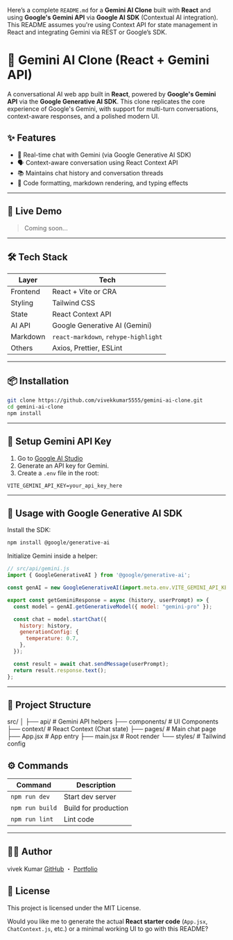 Here’s a complete `README.md` for a **Gemini AI Clone** built with **React** and using **Google's Gemini API** via **Google AI SDK** (Contextual AI integration). This README assumes you're using Context API for state management in React and integrating Gemini via REST or Google’s SDK.

# 🌌 Gemini AI Clone (React + Gemini API)

A conversational AI web app built in **React**, powered by **Google's Gemini API** via the **Google Generative AI SDK**. This clone replicates the core experience of Google's Gemini, with support for multi-turn conversations, context-aware responses, and a polished modern UI.


## ✨ Features

- 🧠 Real-time chat with Gemini (via Google Generative AI SDK)
- 🗣️ Context-aware conversation using React Context API
- 📚 Maintains chat history and conversation threads
- 🧾 Code formatting, markdown rendering, and typing effects

---

## 🚀 Live Demo

> Coming soon...

---

## 🛠️ Tech Stack

| Layer      | Tech                                |
|------------|-------------------------------------|
| Frontend   | React + Vite or CRA                 |
| Styling    | Tailwind CSS                        |
| State      | React Context API                   |
| AI API     | Google Generative AI (Gemini)       |
| Markdown   | `react-markdown`, `rehype-highlight`|
| Others     | Axios, Prettier, ESLint             |

---

## 📦 Installation

```bash
git clone https://github.com/vivekkumar5555/gemini-ai-clone.git
cd gemini-ai-clone
npm install
````

---

## 🔑 Setup Gemini API Key

1. Go to [Google AI Studio](https://makersuite.google.com/app)
2. Generate an API key for Gemini.
3. Create a `.env` file in the root:

```env
VITE_GEMINI_API_KEY=your_api_key_here
```

---

## 🧠 Usage with Google Generative AI SDK

Install the SDK:

```bash
npm install @google/generative-ai
```

Initialize Gemini inside a helper:

```js
// src/api/gemini.js
import { GoogleGenerativeAI } from '@google/generative-ai';

const genAI = new GoogleGenerativeAI(import.meta.env.VITE_GEMINI_API_KEY);

export const getGeminiResponse = async (history, userPrompt) => {
  const model = genAI.getGenerativeModel({ model: "gemini-pro" });

  const chat = model.startChat({
    history: history,
    generationConfig: {
      temperature: 0.7,
    },
  });

  const result = await chat.sendMessage(userPrompt);
  return result.response.text();
};
```

---

## 🧩 Project Structure

src/
│
├── api/               # Gemini API helpers
├── components/        # UI Components
├── context/           # React Context (Chat state)
├── pages/             # Main chat page
├── App.jsx            # App entry
├── main.jsx           # Root render
└── styles/            # Tailwind config


## ⚙️ Commands

| Command         | Description          |
| --------------- | -------------------- |
| `npm run dev`   | Start dev server     |
| `npm run build` | Build for production |
| `npm run lint`  | Lint code            |

---

## 🧑‍💻 Author

vivek Kumar 
[GitHub](https://github.com/vivekkumar5555) ・ [Portfolio](https://yourportfolio.com)



## 📄 License

This project is licensed under the MIT License.

Would you like me to generate the actual **React starter code** (`App.jsx`, `ChatContext.js`, etc.) or a minimal working UI to go with this README?

